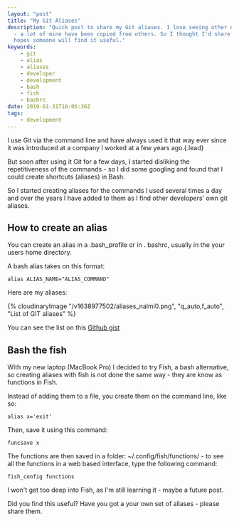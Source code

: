 ```yaml
---
layout: "post"
title: "My Git Aliases"
description: "Quick post to share my Git aliases. I love seeing other developers' aliases
  - a lot of mine have been copied from others. So I thought I'd share mine - in the
  hopes someone will find it useful."
keywords:
    - git
    - alias
    - aliases
    - developer
    - development
    - bash
    - fish
    - bashrc
date: 2019-01-31T16:05:36Z
tags:
    - development
---
```

I use Git via the command line and have always used it that way ever since it was introduced at a company I worked at a few years ago.{.lead}

But soon after using it Git for a few days, I started disliking the repetitiveness of the commands - so I did some googling and found that I could create shortcuts (aliases) in Bash.

So I started creating aliases for the commands I used several times a day and over the years I have added to them as I find other developers' own git aliases.

## How to create an alias

You can create an alias in a .bash_profile or in . bashrc, usually in the your users home directory.

A bash alias takes on this format:

    alias ALIAS_NAME="ALIAS_COMMAND"

Here are my aliases:

{% cloudinaryImage "/v1638977502/aliases_nalmi0.png", "q_auto,f_auto", "List of GIT aliases" %}

You can see the list on this [Github gist](https://gist.github.com/juanfernandes/7e13fa0c81253ae46f8d "GIt Aliases Gist")

## Bash the fish

With my new laptop (MacBook Pro) I decided to try Fish, a bash alternative, so creating aliases with fish is not done the same way - they are know as functions in Fish.

Instead of adding them to a file, you create them on the command line, like so:

    alias x='exit'

Then, save it using this command:

    funcsave x

The functions are then saved in a folder: \~/.config/fish/functions/ - to see all the functions in a web based interface, type the following command:

    fish_config functions

I won't get too deep into Fish, as I'm still learning it - maybe a future post.

Did you find this useful? Have you got a your own set of aliases - please share them.
